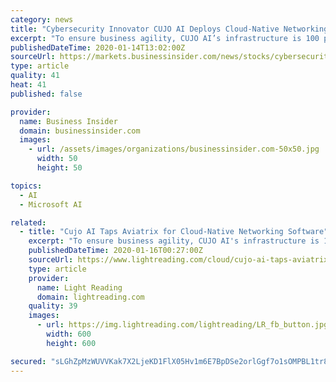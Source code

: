 ```yaml
---
category: news
title: "Cybersecurity Innovator CUJO AI Deploys Cloud-Native Networking Software from Aviatrix"
excerpt: "To ensure business agility, CUJO AI’s infrastructure is 100 percent in the cloud, capitalizing on Amazon Web Service, Google Cloud Platform and Microsoft Azure. As such, the company needed cloud-native networking software that would embrace and extend the native constructs of public clouds to provide the simplicity and automation of the cloud ..."
publishedDateTime: 2020-01-14T13:02:00Z
sourceUrl: https://markets.businessinsider.com/news/stocks/cybersecurity-innovator-cujo-ai-deploys-cloud-native-networking-software-from-aviatrix-1028816102
type: article
quality: 41
heat: 41
published: false

provider:
  name: Business Insider
  domain: businessinsider.com
  images:
    - url: /assets/images/organizations/businessinsider.com-50x50.jpg
      width: 50
      height: 50

topics:
  - AI
  - Microsoft AI

related:
  - title: "Cujo AI Taps Aviatrix for Cloud-Native Networking Software"
    excerpt: "To ensure business agility, CUJO AI's infrastructure is 100 percent in the cloud, capitalizing on Amazon Web Service, Google Cloud Platform and Microsoft Azure. As such, the company needed cloud-native networking software that would embrace and extend the native constructs of public clouds to provide the simplicity and automation of the cloud ..."
    publishedDateTime: 2020-01-16T00:27:00Z
    sourceUrl: https://www.lightreading.com/cloud/cujo-ai-taps-aviatrix-for-cloud-native-networking-software-/d/d-id/756831
    type: article
    provider:
      name: Light Reading
      domain: lightreading.com
    quality: 39
    images:
      - url: https://img.lightreading.com/lightreading/LR_fb_button.jpg
        width: 600
        height: 600

secured: "sLGhZpMzWUVVKak7X2LjeKD1FlX05Hv1m6E7BpDSe2orlGgf7o1sOMPBL1tr82VZC2PF1eGaM6HoWhh21LFvfxxXVdCMYAadef+sdC93vjLhLT5sIKIPpP1L9LAoSe0m/uhFC3hR32f6k8nrMzwjGRUO4kESFRlJ4I+nZ+MDVsk379gfB54AIx9icgraG7L7nEgENTBxvAbd15a5QjPxDWfJEKiOiJuk5NLs1lbowQg0KXtoBpxK2HB/AtB5rH4TZ8jSfRXJ3cTY5Ggj9fzl7wmu9jR2zTwfpCjlFfGex+8=;KQpP/C+mMB81nN0OKqwByQ=="
---
```


